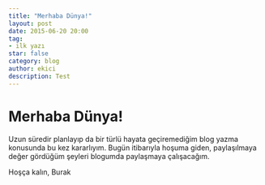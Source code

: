 ```yaml
---
title: "Merhaba Dünya!"
layout: post
date: 2015-06-20 20:00
tag:
- ilk yazı
star: false
category: blog
author: ekici
description: Test
---
```


# Merhaba Dünya!

Uzun süredir planlayıp da bir türlü hayata geçiremediğim blog yazma konusunda bu kez kararlıyım. Bugün itibarıyla hoşuma giden, paylaşılmaya değer gördüğüm şeyleri blogumda paylaşmaya çalışacağım.

Hoşça kalın,
Burak
